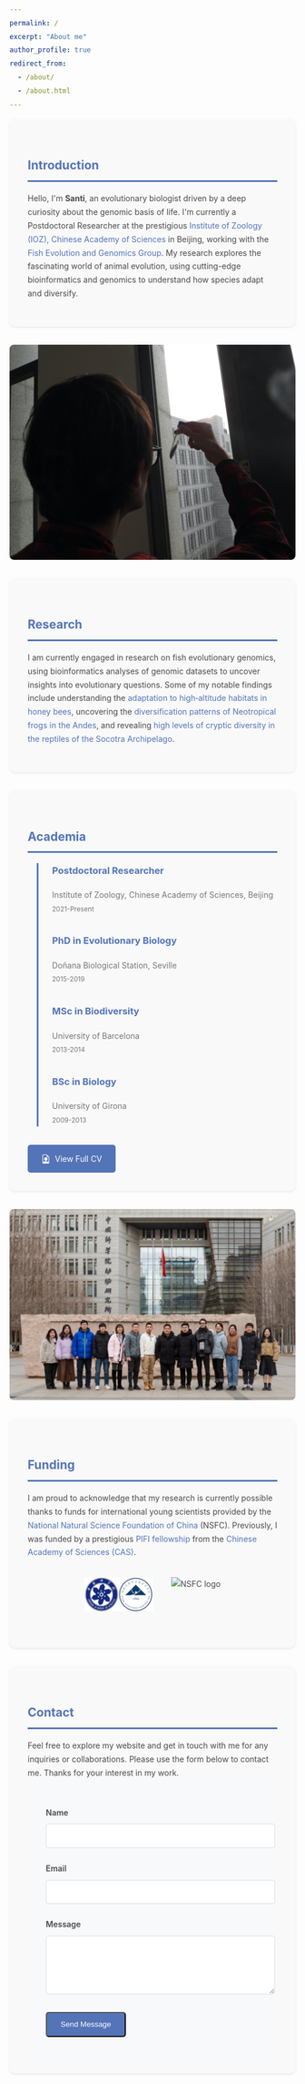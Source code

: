 ```yaml
---
permalink: /
excerpt: "About me"
author_profile: true
redirect_from:
  - /about/
  - /about.html
---
```


<style>
  /*  Modern Styling for About Page (Custom CSS - can be moved to main.scss later) */
  body {
    line-height: 1.7;
    color: #4a4a4a; /* Slightly darker grey for body text */
  }

  h1, h2, h3 {
    color: #5474B8; /* A more muted, professional blue */
    margin-top: 2rem;
  }

  a {
    color: #5474B8; /* Muted blue for links */
    text-decoration: none;
    transition: color 0.3s ease;
  }

  a:hover {
    color: #3B5E9A; /* Darker blue on hover */
    text-decoration: underline;
  }

  .button {
    display: inline-block;
    padding: 0.8rem 1.5rem;
    background: #5474B8; /* Muted blue for buttons */
    color: white;
    text-decoration: none;
    border-radius: 5px;
    transition: background 0.3s ease;
  }

  .hero-section {
    display: grid;
    grid-template-columns: 1fr 1fr;
    gap: 2rem;
    align-items: center;
    margin-bottom: 3rem;
  }

  .section-card {
    background: #f9f9f9; /* Light grey background for cards */
    padding: 2rem;
    border-radius: 10px;
    box-shadow: 0 2px 4px rgba(0,0,0,0.08); /* Subtle shadow */
    margin-bottom: 2rem;
  }

  .timeline {
    border-left: 3px solid #5474B8; /* Muted blue timeline line */
    padding-left: 1.5rem;
    margin-left: 1rem;
  }

  .timeline-item {
    margin-bottom: 2rem;
  }

  .timeline-item h3 {
    margin-top: 0;
  }

  .timeline-item p {
    margin: 0.5rem 0;
    color: #777; /* Slightly lighter grey for timeline dates */
  }

  .form-group {
    margin-bottom: 1.5rem;
  }

  .form-group label {
    display: block;
    margin-bottom: 0.5rem;
    font-weight: 600;
  }

  .form-group input, .form-group textarea {
    width: 100%;
    padding: 0.8rem;
    border: 1px solid #ddd;
    border-radius: 4px;
  }

  #contact-form {
    background: #f8f9fa; /* Very light grey for form background */
    padding: 2rem;
    border-radius: 10px;
  }
</style>

<div class="section-card">
  <h2 style="color: #5474B8; border-bottom: 3px solid #5474B8; padding-bottom: 0.5rem;">Introduction</h2>
  <p>Hello, I'm <strong>Santi</strong>, an evolutionary biologist driven by a deep curiosity about the genomic basis of life.  I'm currently a Postdoctoral Researcher at the prestigious <a href="http://english.ioz.cas.cn/" target="_blank">Institute of Zoology (IOZ), Chinese Academy of Sciences</a> in Beijing, working with the <a href="https://guolaboratory.com/" target="_blank">Fish Evolution and Genomics Group</a>. My research explores the fascinating world of animal evolution, using cutting-edge bioinformatics and genomics to understand how species adapt and diversify.</p>
</div>

<div style="display: grid; grid-template-columns: repeat(auto-fit, minmax(300px, 1fr)); gap: 1rem; margin: 2rem 0;">
  <img src="/images/santi_stickleback.jpg" alt="Dr. Montero-Mendieta conducting fish research" style="border-radius: 8px;">
</div>

<div class="section-card">
  <h2 style="color: #5474B8; border-bottom: 3px solid #5474B8; padding-bottom: 0.5rem;">Research</h2>
  <p>I am currently engaged in research on fish evolutionary genomics, using bioinformatics analyses of genomic datasets to uncover insights into evolutionary questions. Some of my notable findings include understanding the <a href="https://onlinelibrary.wiley.com/doi/10.1111/mec.14986" target="_blank">adaptation to high‐altitude habitats in honey bees</a>, uncovering the <a href="https://doi.org/10.1016/j.ympev.2021.107167" target="_blank">diversification patterns of Neotropical frogs in the Andes</a>, and revealing <a href="https://doi.org/10.1371/journal.pone.0149985" target="_blank">high levels of cryptic diversity in the reptiles of the Socotra Archipelago</a>.</p>
</div>

<div class="section-card">
  <h2 style="color: #5474B8; border-bottom: 3px solid #5474B8; padding-bottom: 0.5rem;">Academia</h2>
  <div class="timeline">
    <div class="timeline-item">
      <h3 style="margin-top: 0;">Postdoctoral Researcher</h3>
      <p style="margin: 0.5rem 0; color: #777;">Institute of Zoology, Chinese Academy of Sciences, Beijing<br>
      <small>2021-Present</small></p>
    </div>
    <div class="timeline-item">
      <h3 style="margin-top: 0;">PhD in Evolutionary Biology</h3>
      <p style="margin: 0.5rem 0; color: #777;">Doñana Biological Station, Seville<br>
      <small>2015-2019</small></p>
    </div>
    <div class="timeline-item">
      <h3 style="margin-top: 0;">MSc in Biodiversity</h3>
      <p style="margin: 0.5rem 0; color: #777;">University of Barcelona<br>
      <small>2013-2014</small></p>
    </div>
    <div class="timeline-item">
      <h3 style="margin-top: 0;">BSc in Biology</h3>
      <p style="margin: 0.5rem 0; color: #777;">University of Girona<br>
      <small>2009-2013</small></p>
    </div>
  </div>
  <a href="/cv/" class="button" style="display: inline-flex; align-items: center; gap: 0.5rem;">
    <svg xmlns="http://www.w3.org/2000/svg" width="16" height="16" fill="currentColor" class="bi bi-file-earmark-person" viewBox="0 0 16 16">
      <path d="M11 8a3 3 0 1 1-6 0 3 3 0 0 1 6 0z"/>
      <path d="M14 14V4.5L9.5 0H4a2 2 0 0 0-2 2v12a2 2 0 0 0 2 2h8a2 2 0 0 0 2-2zM9.5 3A1.5 1.5 0 0 0 11 4.5h2v9.255S12 12 8 12s-5 1.755-5 1.755V2a1 1 0 0 1 1-1h5.5v2z"/>
    </svg>
    View Full CV
  </a>
</div>

<div style="display: grid; grid-template-columns: repeat(auto-fit, minmax(300px, 1fr)); gap: 1rem; margin: 2rem 0;">
  <img src="/images/FEGG_2023.jpg" alt="Research group photo" style="border-radius: 8px;">
</div>

<div class="section-card">
  <h2 style="color: #5474B8; border-bottom: 3px solid #5474B8; padding-bottom: 0.5rem;">Funding</h2>
  <p>I am proud to acknowledge that my research is currently possible thanks to funds for international young scientists provided by the <a href="https://www.nsfc.gov.cn/english/site_1/index.html" target="_blank">National Natural Science Foundation of China</a> (NSFC). Previously, I was funded by a prestigious <a href="http://international-talent.cas.cn/front/pc.html#/bicsite/pifiIntroduce/pifi" target="_blank">PIFI fellowship</a> from the <a href="https://english.cas.cn" target="_blank">Chinese Academy of Sciences (CAS)</a>.</p>
  <div style="display: flex; justify-content: center; gap: 2rem; flex-wrap: wrap; margin: 2rem 0;">
    <img src="/images/logos_cas_nsfc.png" alt="CAS logo" style="height: 60px;">
    <img src="/images/logo_nsfc.png" alt="NSFC logo" style="height: 60px;">
  </div>
</div>

<div class="section-card">
  <h2 style="color: #5474B8; border-bottom: 3px solid #5474B8; padding-bottom: 0.5rem;">Contact</h2>
  <p>Feel free to explore my website and get in touch with me for any inquiries or collaborations. Please use the form below to contact me. Thanks for your interest in my work.</p>

  <form id="contact-form" method="post" action="https://formspree.io/f/mrgwblad" style="background: #f8f9fa; padding: 2rem; border-radius: 10px;">
    <div class="form-group">
      <label for="name">Name</label>
      <input type="text" name="name" id="name">
    </div>
    <div class="form-group">
      <label for="email">Email</label>
      <input type="email" name="email" id="email">
    </div>
    <div class="form-group">
      <label for="message">Message</label>
      <textarea name="message" id="message" rows="5"></textarea>
    </div>
    <button type="submit" class="button">Send Message</button>
  </form>
</div>
